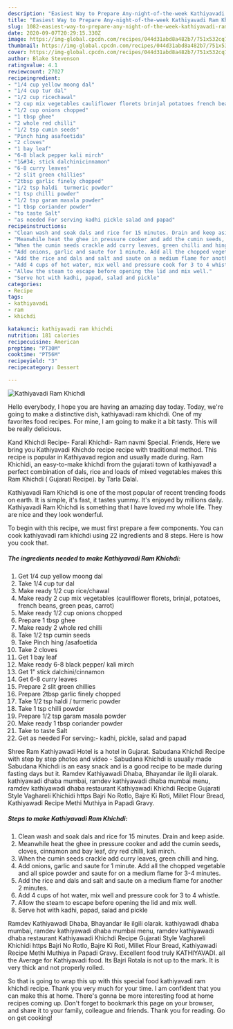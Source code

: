 ```yaml
---
description: "Easiest Way to Prepare Any-night-of-the-week Kathiyavadi Ram Khichdi"
title: "Easiest Way to Prepare Any-night-of-the-week Kathiyavadi Ram Khichdi"
slug: 1082-easiest-way-to-prepare-any-night-of-the-week-kathiyavadi-ram-khichdi
date: 2020-09-07T20:29:15.330Z
image: https://img-global.cpcdn.com/recipes/044d31abd8a482b7/751x532cq70/kathiyavadi-ram-khichdi-recipe-main-photo.jpg
thumbnail: https://img-global.cpcdn.com/recipes/044d31abd8a482b7/751x532cq70/kathiyavadi-ram-khichdi-recipe-main-photo.jpg
cover: https://img-global.cpcdn.com/recipes/044d31abd8a482b7/751x532cq70/kathiyavadi-ram-khichdi-recipe-main-photo.jpg
author: Blake Stevenson
ratingvalue: 4.1
reviewcount: 27027
recipeingredient:
- "1/4 cup yellow moong dal"
- "1/4 cup tur dal"
- "1/2 cup ricechawal"
- "2 cup mix vegetables cauliflower florets brinjal potatoes french beans green peas carrot"
- "1/2 cup onions chopped"
- "1 tbsp ghee"
- "2 whole red chilli"
- "1/2 tsp cumin seeds"
- "Pinch hing asafoetida"
- "2 cloves"
- "1 bay leaf"
- "6-8 black pepper kali mirch"
- "1&#34; stick dalchinicinnamon"
- "6-8 curry leaves"
- "2 slit green chillies"
- "2tbsp garlic finely chopped"
- "1/2 tsp haldi  turmeric powder"
- "1 tsp chilli powder"
- "1/2 tsp garam masala powder"
- "1 tbsp coriander powder"
- "to taste Salt"
- "as needed For serving kadhi pickle salad and papad"
recipeinstructions:
- "Clean wash and soak dals and rice for 15 minutes. Drain and keep aside."
- "Meanwhile heat the ghee in pressure cooker and add the cumin seeds, cloves, cinnamon and bay leaf, dry red chilli, kali mirch."
- "When the cumin seeds crackle add curry leaves, green chilli and hing."
- "Add onions, garlic and saute for 1 minute. Add all the chopped vegetable and all spice powder and saute for on a medium flame for 3-4 minutes."
- "Add the rice and dals and salt and saute on a medium flame for another 2 minutes."
- "Add 4 cups of hot water, mix well and pressure cook for 3 to 4 whistle."
- "Allow the steam to escape before opening the lid and mix well."
- "Serve hot with kadhi, papad, salad and pickle"
categories:
- Recipe
tags:
- kathiyavadi
- ram
- khichdi

katakunci: kathiyavadi ram khichdi 
nutrition: 181 calories
recipecuisine: American
preptime: "PT30M"
cooktime: "PT56M"
recipeyield: "3"
recipecategory: Dessert

---
```



![Kathiyavadi Ram Khichdi](https://img-global.cpcdn.com/recipes/044d31abd8a482b7/751x532cq70/kathiyavadi-ram-khichdi-recipe-main-photo.jpg)

Hello everybody, I hope you are having an amazing day today. Today, we're going to make a distinctive dish, kathiyavadi ram khichdi. One of my favorites food recipes. For mine, I am going to make it a bit tasty. This will be really delicious.

Kand Khichdi Recipe- Farali Khichdi- Ram navmi Special. Friends, Here we bring you Kathiyavadi Khichdo recipe recipe with traditional method. This recipe is popular in Kathiyavad region and usually made during. Ram Khichidi, an easy-to-make khichdi from the gujarati town of kathiyavad! a perfect combination of dals, rice and loads of mixed vegetables makes this Ram Khichdi ( Gujarati Recipe). by Tarla Dalal.

Kathiyavadi Ram Khichdi is one of the most popular of recent trending foods on earth. It is simple, it's fast, it tastes yummy. It's enjoyed by millions daily. Kathiyavadi Ram Khichdi is something that I have loved my whole life. They are nice and they look wonderful.


To begin with this recipe, we must first prepare a few components. You can cook kathiyavadi ram khichdi using 22 ingredients and 8 steps. Here is how you cook that.

<!--inarticleads1-->

##### The ingredients needed to make Kathiyavadi Ram Khichdi:

1. Get 1/4 cup yellow moong dal
1. Take 1/4 cup tur dal
1. Make ready 1/2 cup rice/chawal
1. Make ready 2 cup mix vegetables (cauliflower florets, brinjal, potatoes, french beans, green peas, carrot)
1. Make ready 1/2 cup onions chopped
1. Prepare 1 tbsp ghee
1. Make ready 2 whole red chilli
1. Take 1/2 tsp cumin seeds
1. Take Pinch hing /asafoetida
1. Take 2 cloves
1. Get 1 bay leaf
1. Make ready 6-8 black pepper/ kali mirch
1. Get 1&#34; stick dalchini/cinnamon
1. Get 6-8 curry leaves
1. Prepare 2 slit green chillies
1. Prepare 2tbsp garlic finely chopped
1. Take 1/2 tsp haldi / turmeric powder
1. Take 1 tsp chilli powder
1. Prepare 1/2 tsp garam masala powder
1. Make ready 1 tbsp coriander powder
1. Take to taste Salt
1. Get as needed For serving:- kadhi, pickle, salad and papad


Shree Ram Kathiyawadi Hotel is a hotel in Gujarat. Sabudana Khichdi Recipe with step by step photos and video - Sabudana Khichdi is usually made Sabudana Khichdi is an easy snack and is a good recipe to be made during fasting days but it. Ramdev Kathiyawadi Dhaba, Bhayandar ile ilgili olarak. kathiyawadi dhaba mumbai, ramdev kathiyawadi dhaba mumbai menu, ramdev kathiyawadi dhaba restaurant Kathiyawadi Khichdi Recipe Gujarati Style Vaghareli Khichidi https Bajri No Rotlo, Bajre Ki Roti, Millet Flour Bread, Kathiyawadi Recipe Methi Muthiya in Papadi Gravy. 

<!--inarticleads2-->

##### Steps to make Kathiyavadi Ram Khichdi:

1. Clean wash and soak dals and rice for 15 minutes. Drain and keep aside.
1. Meanwhile heat the ghee in pressure cooker and add the cumin seeds, cloves, cinnamon and bay leaf, dry red chilli, kali mirch.
1. When the cumin seeds crackle add curry leaves, green chilli and hing.
1. Add onions, garlic and saute for 1 minute. Add all the chopped vegetable and all spice powder and saute for on a medium flame for 3-4 minutes.
1. Add the rice and dals and salt and saute on a medium flame for another 2 minutes.
1. Add 4 cups of hot water, mix well and pressure cook for 3 to 4 whistle.
1. Allow the steam to escape before opening the lid and mix well.
1. Serve hot with kadhi, papad, salad and pickle


Ramdev Kathiyawadi Dhaba, Bhayandar ile ilgili olarak. kathiyawadi dhaba mumbai, ramdev kathiyawadi dhaba mumbai menu, ramdev kathiyawadi dhaba restaurant Kathiyawadi Khichdi Recipe Gujarati Style Vaghareli Khichidi https Bajri No Rotlo, Bajre Ki Roti, Millet Flour Bread, Kathiyawadi Recipe Methi Muthiya in Papadi Gravy. Excellent food truly KATHIYAVADI. all the Average for Kathiyavadi food. Its Bajri Rotala is not up to the mark. It is very thick and not properly rolled. 

So that is going to wrap this up with this special food kathiyavadi ram khichdi recipe. Thank you very much for your time. I am confident that you can make this at home. There's gonna be more interesting food at home recipes coming up. Don't forget to bookmark this page on your browser, and share it to your family, colleague and friends. Thank you for reading. Go on get cooking!
